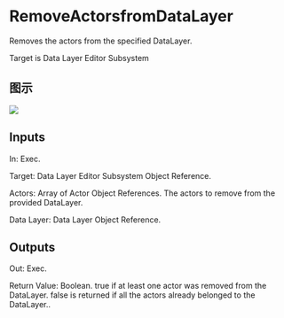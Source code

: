 # RemoveActorsfromDataLayer

Removes the actors from the specified DataLayer.

Target is Data Layer Editor Subsystem

## 图示

![]($-20221218-18350965.png)

## Inputs

In: Exec.

Target: Data Layer Editor Subsystem Object Reference.

Actors: Array of Actor Object References. The actors to remove from the provided DataLayer.

Data Layer: Data Layer Object Reference.  

## Outputs

Out: Exec.

Return Value: Boolean. true if at least one actor was removed from the DataLayer. false is returned if all the actors already belonged to the DataLayer..

